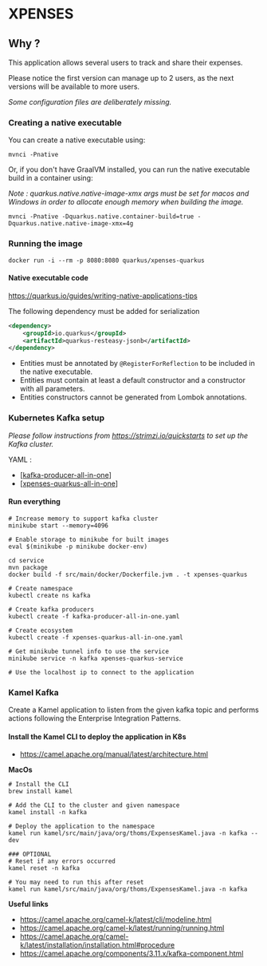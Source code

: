 # XPENSES

## Why ?

This application allows several users to track and share their expenses.

Please notice the first version can manage up to 2 users, as the next versions will be available to more users.

_Some configuration files are deliberately missing._

### Creating a native executable

You can create a native executable using:

```shell script
mvnci -Pnative
```

Or, if you don't have GraalVM installed, you can run the native executable build in a container using:

_Note : quarkus.native.native-image-xmx args must be set for macos and Windows in order to allocate enough memory when
building the image._

```shell script
mvnci -Pnative -Dquarkus.native.container-build=true -Dquarkus.native.native-image-xmx=4g
```

### Running the image

```shell script
docker run -i --rm -p 8080:8080 quarkus/xpenses-quarkus  
```

#### Native executable code

https://quarkus.io/guides/writing-native-applications-tips

The following dependency must be added for serialization

```xml
<dependency>
    <groupId>io.quarkus</groupId>
    <artifactId>quarkus-resteasy-jsonb</artifactId>
</dependency>
```

- Entities must be annotated by ```@RegisterForReflection``` to be included in the native executable.
- Entities must contain at least a default constructor and a constructor with all parameters.
- Entities constructors cannot be generated from Lombok annotations.

### Kubernetes Kafka setup

_Please follow instructions from https://strimzi.io/quickstarts to set up the Kafka cluster._

YAML :

- [[kafka-producer-all-in-one](service/src/main/kubernetes/kafka-producer-all-in-one.yaml)]
- [[xpenses-quarkus-all-in-one](service/src/main/kubernetes/xpenses-quarkus-all-in-one.yaml)]

#### Run everything

```shell
# Increase memory to support kafka cluster
minikube start --memory=4096 

# Enable storage to minikube for built images
eval $(minikube -p minikube docker-env)

cd service
mvn package
docker build -f src/main/docker/Dockerfile.jvm . -t xpenses-quarkus

# Create namespace
kubectl create ns kafka

# Create kafka producers
kubectl create -f kafka-producer-all-in-one.yaml

# Create ecosystem
kubectl create -f xpenses-quarkus-all-in-one.yaml

# Get minikube tunnel info to use the service
minikube service -n kafka xpenses-quarkus-service

# Use the localhost ip to connect to the application
```

### Kamel Kafka

Create a Kamel application to listen from the given kafka topic and performs actions following the Enterprise
Integration Patterns.

#### Install the Kamel CLI to deploy the application in K8s

- https://camel.apache.org/manual/latest/architecture.html

__MacOs__

```shell
# Install the CLI
brew install kamel

# Add the CLI to the cluster and given namespace
kamel install -n kafka

# Deploy the application to the namespace
kamel run kamel/src/main/java/org/thoms/ExpensesKamel.java -n kafka --dev

### OPTIONAL
# Reset if any errors occurred
kamel reset -n kafka

# You may need to run this after reset
kamel run kamel/src/main/java/org/thoms/ExpensesKamel.java -n kafka
```

__Useful links__

- https://camel.apache.org/camel-k/latest/cli/modeline.html
- https://camel.apache.org/camel-k/latest/running/running.html
- https://camel.apache.org/camel-k/latest/installation/installation.html#procedure
- https://camel.apache.org/components/3.11.x/kafka-component.html